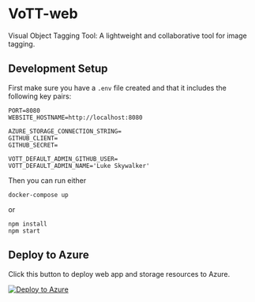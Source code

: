# VoTT-web
Visual Object Tagging Tool: A lightweight and collaborative tool for image tagging.

## Development Setup
First make sure you have a `.env` file created and that it includes the following key pairs:

```
PORT=8080
WEBSITE_HOSTNAME=http://localhost:8080

AZURE_STORAGE_CONNECTION_STRING=
GITHUB_CLIENT=
GITHUB_SECRET=

VOTT_DEFAULT_ADMIN_GITHUB_USER=
VOTT_DEFAULT_ADMIN_NAME='Luke Skywalker'
```

Then you can run either

```
docker-compose up
```

or

```
npm install
npm start
```

## Deploy to Azure
Click this button to deploy web app and storage resources to Azure. 

[![Deploy to Azure](https://azuredeploy.net/deploybutton.svg)](https://azuredeploy.net/)

